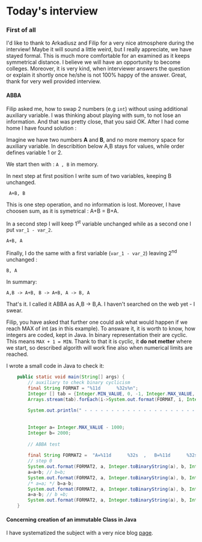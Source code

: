 # Today's interview

### First of all
I'd like to thank to Arkadiusz and Filip for a very nice atmosphere during the interview!
Maybe it will sound a little weird, but I really appreciate, we have stayed formal. This is much more comfortable 
for an examined as it keeps symmetrical distance. I believe we will have an opportunity to become colleges.
Moreover, it is very kind, when interviewer answers the question or explain it shortly once he/she is not 100% happy 
of the answer. 
Great, thank for very well provided interview.


#### ABBA
Filip asked me, how to swap 2 numbers (e.g ```int```) without using additional auxiliary variable.
I was thinking about playing with sum, to not lose an information. And that was pretty close, that you said OK.
After I had come home I have found solution :

Imagine we have two numbers **A** and **B**, and no more memory space for auxiliary variable. 
In describition below A,B stays for values, while order defines variable 1 or 2.

We start then with :
```A , B```
in memory. 

In next step at first position I write sum of two variables, keeping B unchanged.

``` A+B, B```

This is one step operation, and no information is lost. Moreover, I have choosen sum, as it is symetrical : A+B = B+A.

In a second step I will keep 1<sup>st</sup> variable unchanged while as a second one I put `var_1 - var_2`.

```A+B, A```

Finally, I do the same with a first variable (`var_1 - var_2`) leaving 2<sup>nd</sup> unchanged :

```B, A```

In summary:

```A,B -> A+B, B -> A+B, A -> B, A ```

That's it. I called it ABBA as A,B -> B,A. I haven't searched on the web yet - I swear.

Filip, you have asked that further one could ask what would happen if we reach MAX of int (as in this example).
To answare it, it is worth to know, how integers are coded, kept in Java. In binary representation their are cyclic.
This means `MAX + 1 = MIN`. Thank to that it is cyclic, it **do not metter** where we start, so described algorith will work fine also when numerical limits are reached.

I wrote a small code in Java to check it:
```java
	public static void main(String[] args) {
		// auxiliary to check binary cyclicism
		final String FORMAT = "%11d      %32s%n";
		Integer [] tab = {Integer.MIN_VALUE, 0, -1, Integer.MAX_VALUE, Integer.MAX_VALUE + 1};
		Arrays.stream(tab).forEach(i->System.out.format(FORMAT, i, Integer.toBinaryString(i)));
		
		System.out.println(" - - - - - - - - - - - - - - - - - - - - - - - - - - - - - - - - - - - - - - - - - -");
		
		
		Integer a= Integer.MAX_VALUE - 1000;
		Integer b= 2000;
		
		// ABBA test
		
		final String FORMAT2 =  "A=%11d      %32s  ,   B=%11d      %32s%n";
		// step 0
		System.out.format(FORMAT2, a, Integer.toBinaryString(a), b, Integer.toBinaryString(b));
		a=a+b; // b=b; 
		System.out.format(FORMAT2, a, Integer.toBinaryString(a), b, Integer.toBinaryString(b));
		/* a=a; */ b=a-b;
		System.out.format(FORMAT2, a, Integer.toBinaryString(a), b, Integer.toBinaryString(b));
		a=a-b; // b =b;
		System.out.format(FORMAT2, a, Integer.toBinaryString(a), b, Integer.toBinaryString(b));
	}
```

#### Concerning creation of an immutable Class in Java
I have systematized the subject with a very nice blog [page](https://www.journaldev.com/129/how-to-create-immutable-class-in-java). 


